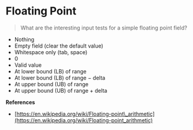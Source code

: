 # Floating Point

> What are the interesting input tests for a simple floating point field?

* Nothing
* Empty field \(clear the default value\)
* Whitespace only \(tab, space\)
* 0
* Valid value
* At lower bound \(LB\) of range
* At lower bound \(LB\) of range − delta
* At upper bound \(UB\) of range
* At upper bound \(UB\) of range + delta

**References**

* [https://en.wikipedia.org/wiki/Floating-point\_arithmetic](https://en.wikipedia.org/wiki/Floating-point_arithmetic)

